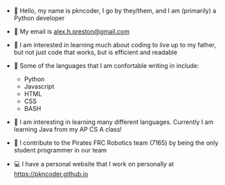- 👋 Hello, my name is pkncoder, I go by they/them, and I am (primarily) a Python developer

- 📓 My email is alex.h.preston@gmail.com
  
- 👀 I am interested in learning much about coding to live up to my father, but not just code that works, but is efficient and readable

- 📖 Some of the languages that I am confortable writing in include:
    - Python
    - Javascript
    - HTML
    - CSS
    - BASH

- 🌱 I am interesting in learning many different languages. Currently I am learning Java from my AP CS A class!

- 🤝 I contribute to the Pirates FRC Robotics team (7165) by being the only student programmer in our team

- 💻 I have a personal website that I work on personally at https://pkncoder.github.io
